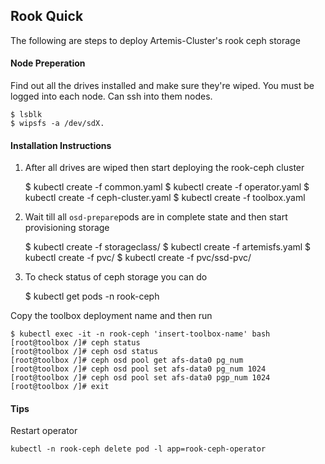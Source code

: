 ## Rook Quick

The following are steps to deploy Artemis-Cluster's rook ceph storage


#### Node Preperation

Find out all the drives installed and make sure they're wiped. You must be logged into each node. Can ssh into them nodes.

    $ lsblk
    $ wipsfs -a /dev/sdX.

#### Installation Instructions

1. After all drives are wiped then start deploying the rook-ceph cluster


    $ kubectl create -f common.yaml
    $ kubectl create -f operator.yaml
    $ kubectl create -f ceph-cluster.yaml
    $ kubectl create -f toolbox.yaml

2. Wait till all `osd-prepare`pods are in complete state and then start provisioning storage


    $ kubectl create -f storageclass/
    $ kubectl create -f artemisfs.yaml
    $ kubectl create -f pvc/
    $ kubectl create -f pvc/ssd-pvc/

3. To check status of ceph storage you can do


    $ kubectl get pods -n rook-ceph

Copy the toolbox deployment name and then run


    $ kubectl exec -it -n rook-ceph 'insert-toolbox-name' bash
    [root@toolbox /]# ceph status
    [root@toolbox /]# ceph osd status
    [root@toolbox /]# ceph osd pool get afs-data0 pg_num
    [root@toolbox /]# ceph osd pool set afs-data0 pg_num 1024
    [root@toolbox /]# ceph osd pool set afs-data0 pgp_num 1024
    [root@toolbox /]# exit

#### Tips

Restart operator


    kubectl -n rook-ceph delete pod -l app=rook-ceph-operator
